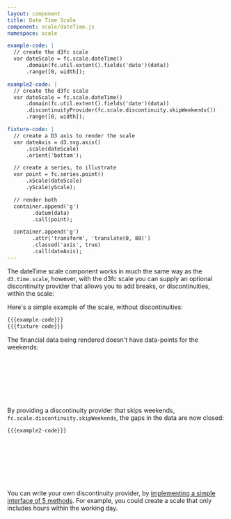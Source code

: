 ```yaml
---
layout: component
title: Date Time Scale
component: scale/dateTime.js
namespace: scale

example-code: |
  // create the d3fc scale
  var dateScale = fc.scale.dateTime()
      .domain(fc.util.extent().fields('date')(data))
      .range([0, width]);

example2-code: |
  // create the d3fc scale
  var dateScale = fc.scale.dateTime()
      .domain(fc.util.extent().fields('date')(data))
      .discontinuityProvider(fc.scale.discontinuity.skipWeekends())
      .range([0, width]);

fixture-code: |
  // create a D3 axis to render the scale
  var dateAxis = d3.svg.axis()
      .scale(dateScale)
      .orient('bottom');

  // create a series, to illustrate
  var point = fc.series.point()
      .xScale(dateScale)
      .yScale(yScale);

  // render both
  container.append('g')
        .datum(data)
        .call(point);

  container.append('g')
        .attr('transform', 'translate(0, 80)')
        .classed('axis', true)
        .call(dateAxis);
---
```


The dateTime scale component works in much the same way as the `d3.time.scale`, however, with the d3fc scale you can supply an optional discontinuity provider that allows you to add breaks, or discontinuities, within the scale:

Here's a simple example of the scale, without discontinuities:

```js
{{{example-code}}}
{{{fixture-code}}}
```

The financial data being rendered doesn't have data-points for the weekends:

<div id="scale_dateTime" class="chart" style="height: 100px"> </div>
<script type="text/javascript">
(function() {
    var f = createFixture('#scale_dateTime', null, 100, 15);
    var container = f.container, data = f.data
      yScale = f.yScale, width = f.dimensions.width;
    {{{example-code}}}
    {{{fixture-code}}}
}());
</script>

By providing a discontinuity provider that skips weekends, `fc.scale.discontinuity.skipWeekends`, the gaps in the data are now closed:

```js
{{{example2-code}}}
```

<div id="scale_dateTime2" class="chart" style="height: 100px"> </div>
<script type="text/javascript">
(function() {
    var f = createFixture('#scale_dateTime2', null, 100, 15);
    var container = f.container, data = f.data
      yScale = f.yScale, width = f.dimensions.width;
    {{{example2-code}}}
    {{{fixture-code}}}
}());
</script>

You can write your own discontinuity provider, by [implementing a simple interface of 5 methods]({{package.repository.url}}/blob/master/components/scale/discontinuity). For example, you could create a scale that only includes hours within the working day.


